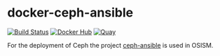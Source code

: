# docker-ceph-ansible

[![Build Status](https://travis-ci.org/osism/docker-ceph-ansible.svg?branch=master)](https://travis-ci.org/osism/docker-ceph-ansible)
[![Docker Hub](https://img.shields.io/badge/Docker%20Hub-osism%2Fceph--ansible-blue.svg)](https://hub.docker.com/r/osism/ceph-ansible/)
[![Quay](https://img.shields.io/badge/Quay-osism%2Fceph--ansible-blue.svg)](https://quay.io/repository/osism/ceph-ansible)

For the deployment of Ceph the project [ceph-ansible](https://github.com/ceph/ceph-ansible)
is used in OSISM.

